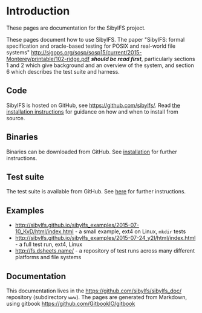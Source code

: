# Introduction

These pages are documentation for the SibylFS project. 

These pages document how to use SibylFS. The paper "SibylFS: formal
specification and oracle-based testing for POSIX and real-world file
systems" <http://sigops.org/sosp/sosp15/current/2015-Monterey/printable/102-ridge.pdf> ***should be read first***, particularly sections 1
and 2 which give background and an overview of the system, and section
6 which describes the test suite and harness.

## Code

SibylFS is hosted on GitHub, see <https://github.com/sibylfs/>. Read
[the installation instructions](install.html) for guidance on how and
when to install from source.

## Binaries

Binaries can be downloaded from GitHub. See
[installation](install.html) for further instructions.

## Test suite

The test suite is available from GitHub. See
[here](obtaining_test_scripts.html) for further instructions.


## Examples

  * <http://sibylfs.github.io/sibylfs_examples/2015-07-10_KvD/html/index.html> - a small example, ext4 on Linux, `mkdir` tests
  * <http://sibylfs.github.io/sibylfs_examples/2015-07-24_y2I/html/index.html> - a full test run, ext4, Linux
  * <http://fs.dsheets.name/> - a repository of test runs across many different platforms and file systems


## Documentation

This documentation lives in the
<https://github.com/sibylfs/sibylfs_doc/> repository (subdirectory
`www`). The pages are generated from Markdown, using gitbook
<https://github.com/GitbookIO/gitbook>

